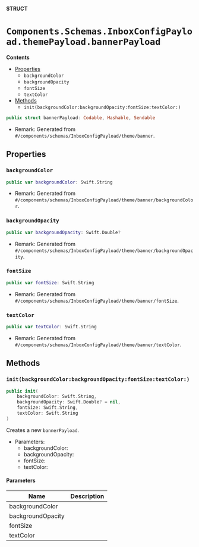 **STRUCT**

# `Components.Schemas.InboxConfigPayload.themePayload.bannerPayload`

**Contents**

- [Properties](#properties)
  - `backgroundColor`
  - `backgroundOpacity`
  - `fontSize`
  - `textColor`
- [Methods](#methods)
  - `init(backgroundColor:backgroundOpacity:fontSize:textColor:)`

```swift
public struct bannerPayload: Codable, Hashable, Sendable
```

- Remark: Generated from `#/components/schemas/InboxConfigPayload/theme/banner`.

## Properties
### `backgroundColor`

```swift
public var backgroundColor: Swift.String
```

- Remark: Generated from `#/components/schemas/InboxConfigPayload/theme/banner/backgroundColor`.

### `backgroundOpacity`

```swift
public var backgroundOpacity: Swift.Double?
```

- Remark: Generated from `#/components/schemas/InboxConfigPayload/theme/banner/backgroundOpacity`.

### `fontSize`

```swift
public var fontSize: Swift.String
```

- Remark: Generated from `#/components/schemas/InboxConfigPayload/theme/banner/fontSize`.

### `textColor`

```swift
public var textColor: Swift.String
```

- Remark: Generated from `#/components/schemas/InboxConfigPayload/theme/banner/textColor`.

## Methods
### `init(backgroundColor:backgroundOpacity:fontSize:textColor:)`

```swift
public init(
    backgroundColor: Swift.String,
    backgroundOpacity: Swift.Double? = nil,
    fontSize: Swift.String,
    textColor: Swift.String
)
```

Creates a new `bannerPayload`.

- Parameters:
  - backgroundColor:
  - backgroundOpacity:
  - fontSize:
  - textColor:

#### Parameters

| Name | Description |
| ---- | ----------- |
| backgroundColor |  |
| backgroundOpacity |  |
| fontSize |  |
| textColor |  |